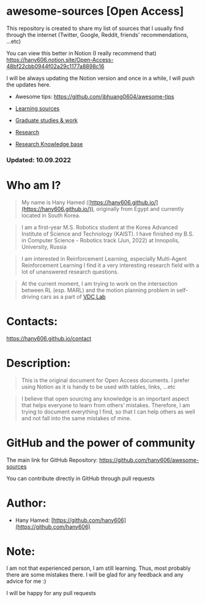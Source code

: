 # awesome-sources [Open Access]

This repository is created to share my list of sources that I usually find through the internet (Twitter, Google, Reddit, friends' recommendations, ...etc)

You can view this better in Notion (I really recommend that) https://hany606.notion.site/Open-Access-48bf22cbb0944f02a29c1177a8898c16

I will be always updating the Notion version and once in a while, I will push the updates here.


- Awesome tips: https://github.com/jbhuang0604/awesome-tips

- [Learning sources](Open%20Access%208efbf4bf461144b8a8e0b5f4a9f226a5/Learning%204c9062c42f87484c9721362cce2d3367.md)

- [Graduate studies & work](Open%20Access%208efbf4bf461144b8a8e0b5f4a9f226a5/Graduate%20studies%20&%20work%20f6fe819015ad4e999e18b5f3622223e4.md)

- [Research](Open%20Access%208efbf4bf461144b8a8e0b5f4a9f226a5/Research%20262ac226de724c69ac488aa2fc0c3560.md)

- [Research Knowledge base](Open%20Access%208efbf4bf461144b8a8e0b5f4a9f226a5/Knowledge%20base%20903c4bd05ace4adb864fd58ffb26590e.md)


### Updated: 10.09.2022

# Who am I?

> My name is Hany Hamed ([https://hany606.github.io/](https://hany606.github.io/)), originally from Egypt and currently located in South Korea.
> 

> I am a first-year M.S. Robotics student at the Korea Advanced Institute of Science and Technology (KAIST). I have finished my B.S. in Computer Science - Robotics track (Jun, 2022) at Innopolis, University, Russia
> 

<!-- ![hany.jpg](Open%20Access%208efbf4bf461144b8a8e0b5f4a9f226a5/hany.jpg) -->

> I am interested in Reinforcement Learning, especially Multi-Agent Reinforcement Learning I find it a very interesting research field with a lot of unanswered research questions.
> 

> At the current moment, I am trying to work on the intersection between RL (esp. MARL) and the motion planning problem in self-driving cars as a part of [VDC Lab](http://vdclab.kaist.ac.kr/bbs/board.php?bo_table=sub1_2)
> 

# Contacts:
https://hany606.github.io/contact


# Description:

> This is the original document for Open Access documents. I prefer using Notion as it is handy to be used with tables, links, …etc
> 

> I believe that open sourcing any knowledge is an important aspect that helps everyone to learn from others’ mistakes. Therefore, I am trying to document everything I find, so that I can help others as well and not fall into the same mistakes of mine.
> 

# GitHub and the power of community

The main link for GitHub Repository: https://github.com/hany606/awesome-sources

You can contribute directly in GitHub through pull requests

# Author:

- Hany Hamed: [https://github.com/hany606](https://github.com/hany606)


# Note:

I am not that experienced person, I am still learning. Thus, most probably there are some mistakes there. I will be glad for any feedback and any advice for me :)

I will be happy for any pull requests
